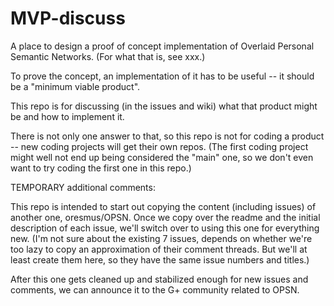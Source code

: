 # MVP-discuss
A place to design a proof of concept implementation of Overlaid Personal Semantic Networks. (For what that is, see xxx.)

To prove the concept, an implementation of it has to be useful -- it should be a "minimum viable product". 

This repo is for discussing (in the issues and wiki) what that product might be and how to implement it. 

There is not only one answer to that, so this repo is not for coding a product -- new coding projects will get their own repos. (The first coding project might well not end up being considered the "main" one, so we don't even want to try coding the first one in this repo.)

TEMPORARY additional comments:

This repo is intended to start out copying the content (including issues) of another one, oresmus/OPSN. Once we copy over the readme and the initial description of each issue, we'll switch over to using this one for everything new. (I'm not sure about the existing 7 issues, depends on whether we're too lazy to copy an approximation of their comment threads. But we'll at least create them here, so they have the same issue numbers and titles.)

After this one gets cleaned up and stabilized enough for new issues and comments, we can announce it to the G+ community related to OPSN.
